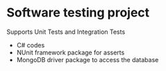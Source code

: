 # Software testing project

Supports Unit Tests and Integration Tests
- C# codes
- NUnit framework package for asserts
- MongoDB driver package to access the database
